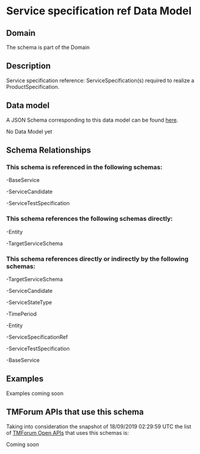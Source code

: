 # Service specification ref Data Model

## Domain

The  schema is part of the  Domain

## Description

Service specification reference: ServiceSpecification(s) required to realize a ProductSpecification.

## Data model

A JSON Schema corresponding to this data model can be found
[here](https://github.com/tmforum-rand/schemas/blob/master/Service/ServiceSpecificationRef.schema.json).

No Data Model yet

## Schema Relationships

### This schema is referenced in the following schemas:

-BaseService

-ServiceCandidate

-ServiceTestSpecification

### This schema references the following schemas directly:

-Entity

-TargetServiceSchema

### This schema references directly or indirectly by the following schemas:

-TargetServiceSchema

-ServiceCandidate

-ServiceStateType

-TimePeriod

-Entity

-ServiceSpecificationRef

-ServiceTestSpecification

-BaseService



## Examples

Examples coming soon

## TMForum APIs that use this schema

Taking into consideration the snapshot of 18/09/2019 02:29:59 UTC the list of [TMForum Open APIs](https://www.tmforum.org/open-apis/) that uses this schemas is:

Coming soon